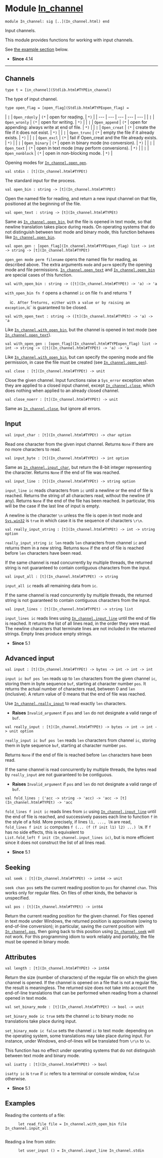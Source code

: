 # Module [In\_channel](type_In_channel.html)


```
module In_channel: sig [..](In_channel.html) end
```


Input channels.


This module provides functions for working with input channels.


See  [the example section](In_channel.html#examples) below.



* **Since** 4.14




---

## Channels


```
type t = [in_channel](Stdlib.html#TYPEin_channel) 
```


The type of input channel.




```
type open_flag = [open_flag](Stdlib.html#TYPEopen_flag) = 
```


| `|` | `Open_rdonly` | `(*` | open for reading. | `*)` |
| --- | --- | --- | --- | --- |
| `|` | `Open_wronly` | `(*` | open for writing. | `*)` |
| `|` | `Open_append` | `(*` | open for appending: always write at end of file. | `*)` |
| `|` | `Open_creat` | `(*` | create the file if it does not exist. | `*)` |
| `|` | `Open_trunc` | `(*` | empty the file if it already exists. | `*)` |
| `|` | `Open_excl` | `(*` | fail if Open\_creat and the file already exists. | `*)` |
| `|` | `Open_binary` | `(*` | open in binary mode (no conversion). | `*)` |
| `|` | `Open_text` | `(*` | open in text mode (may perform conversions). | `*)` |
| `|` | `Open_nonblock` | `(*` | open in non-blocking mode. | `*)` |



Opening modes for [`In_channel.open_gen`](In_channel.html#VALopen_gen).




```
val stdin : [t](In_channel.html#TYPEt)
```


The standard input for the process.




```
val open_bin : string -> [t](In_channel.html#TYPEt)
```


Open the named file for reading, and return a new input channel on that
 file, positioned at the beginning of the file.




```
val open_text : string -> [t](In_channel.html#TYPEt)
```


Same as [`In_channel.open_bin`](In_channel.html#VALopen_bin), but the file is opened in text mode, so that newline
 translation takes place during reads. On operating systems that do not
 distinguish between text mode and binary mode, this function behaves like
 [`In_channel.open_bin`](In_channel.html#VALopen_bin).




```
val open_gen : [open_flag](In_channel.html#TYPEopen_flag) list -> int -> string -> [t](In_channel.html#TYPEt)
```


`open_gen mode perm filename` opens the named file for reading, as described
 above. The extra arguments `mode` and `perm` specify the opening mode and
 file permissions. [`In_channel.open_text`](In_channel.html#VALopen_text) and [`In_channel.open_bin`](In_channel.html#VALopen_bin) are special cases of this
 function.




```
val with_open_bin : string -> ([t](In_channel.html#TYPEt) -> 'a) -> 'a
```


`with_open_bin fn f` opens a channel `ic` on file `fn` and returns `f  

    ic`. After `f` returns, either with a value or by raising an exception, `ic`
 is guaranteed to be closed.




```
val with_open_text : string -> ([t](In_channel.html#TYPEt) -> 'a) -> 'a
```


Like [`In_channel.with_open_bin`](In_channel.html#VALwith_open_bin), but the channel is opened in text mode (see
 [`In_channel.open_text`](In_channel.html#VALopen_text)).




```
val with_open_gen : [open_flag](In_channel.html#TYPEopen_flag) list -> int -> string -> ([t](In_channel.html#TYPEt) -> 'a) -> 'a
```


Like [`In_channel.with_open_bin`](In_channel.html#VALwith_open_bin), but can specify the opening mode and file permission,
 in case the file must be created (see [`In_channel.open_gen`](In_channel.html#VALopen_gen)).




```
val close : [t](In_channel.html#TYPEt) -> unit
```


Close the given channel. Input functions raise a `Sys_error` exception when
 they are applied to a closed input channel, except [`In_channel.close`](In_channel.html#VALclose), which does
 nothing when applied to an already closed channel.




```
val close_noerr : [t](In_channel.html#TYPEt) -> unit
```


Same as [`In_channel.close`](In_channel.html#VALclose), but ignore all errors.



## Input


```
val input_char : [t](In_channel.html#TYPEt) -> char option
```


Read one character from the given input channel. Returns `None` if there
 are no more characters to read.




```
val input_byte : [t](In_channel.html#TYPEt) -> int option
```


Same as [`In_channel.input_char`](In_channel.html#VALinput_char), but return the 8-bit integer representing the
 character. Returns `None` if the end of file was reached.




```
val input_line : [t](In_channel.html#TYPEt) -> string option
```


`input_line ic` reads characters from `ic` until a newline or the end of
 file is reached. Returns the string of all characters read, without the
 newline (if any). Returns `None` if the end of the file has been reached.
 In particular, this will be the case if the last line of input is empty.


A newline is the character `\n` unless the file is open in text mode and
 [`Sys.win32`](Sys.html#VALwin32) is `true` in which case it is the sequence of characters
 `\r\n`.




```
val really_input_string : [t](In_channel.html#TYPEt) -> int -> string option
```


`really_input_string ic len` reads `len` characters from channel `ic` and
 returns them in a new string. Returns `None` if the end of file is reached
 before `len` characters have been read.


If the same channel is read concurrently by multiple threads, the returned
 string is not guaranteed to contain contiguous characters from the input.




```
val input_all : [t](In_channel.html#TYPEt) -> string
```


`input_all ic` reads all remaining data from `ic`.


If the same channel is read concurrently by multiple threads, the returned
 string is not guaranteed to contain contiguous characters from the input.




```
val input_lines : [t](In_channel.html#TYPEt) -> string list
```


`input_lines ic` reads lines using [`In_channel.input_line`](In_channel.html#VALinput_line)
 until the end of file is reached. It returns the list of all
 lines read, in the order they were read. The newline characters
 that terminate lines are not included in the returned strings.
 Empty lines produce empty strings.



* **Since** 5.1


## Advanced input


```
val input : [t](In_channel.html#TYPEt) -> bytes -> int -> int -> int
```


`input ic buf pos len` reads up to `len` characters from the given channel
 `ic`, storing them in byte sequence `buf`, starting at character number
 `pos`. It returns the actual number of characters read, between 0 and `len`
 (inclusive). A return value of 0 means that the end of file was reached.


Use [`In_channel.really_input`](In_channel.html#VALreally_input) to read exactly `len` characters.



* **Raises** `Invalid_argument` if `pos` and `len` do not designate a valid range of
 `buf`.



```
val really_input : [t](In_channel.html#TYPEt) -> bytes -> int -> int -> unit option
```


`really_input ic buf pos len` reads `len` characters from channel `ic`,
 storing them in byte sequence `buf`, starting at character number `pos`.


Returns `None` if the end of file is reached before `len` characters have
 been read.


If the same channel is read concurrently by multiple threads, the bytes
 read by `really_input` are not guaranteed to be contiguous.



* **Raises** `Invalid_argument` if `pos` and `len` do not designate a valid range of
 `buf`.



```
val fold_lines : ('acc -> string -> 'acc) -> 'acc -> [t](In_channel.html#TYPEt) -> 'acc
```


`fold_lines f init ic` reads lines from `ic` using [`In_channel.input_line`](In_channel.html#VALinput_line)
 until the end of file is reached, and successively passes each line
 to function `f` in the style of a fold.
 More precisely, if lines `l1, ..., lN` are read,
 `fold_lines f init ic` computes `f (... (f (f init l1) l2) ...) lN`.
 If `f` has no side effects, this is equivalent to
 `List.fold_left f init (In_channel.input_lines ic)`,
 but is more efficient since it does not construct the list of all
 lines read.



* **Since** 5.1


## Seeking


```
val seek : [t](In_channel.html#TYPEt) -> int64 -> unit
```


`seek chan pos` sets the current reading position to `pos` for channel
 `chan`. This works only for regular files. On files of other kinds, the
 behavior is unspecified.




```
val pos : [t](In_channel.html#TYPEt) -> int64
```


Return the current reading position for the given channel. For files opened
 in text mode under Windows, the returned position is approximate (owing to
 end-of-line conversion); in particular, saving the current position with
 [`In_channel.pos`](In_channel.html#VALpos), then going back to this position using [`In_channel.seek`](In_channel.html#VALseek) will not work. For
 this programming idiom to work reliably and portably, the file must be
 opened in binary mode.



## Attributes


```
val length : [t](In_channel.html#TYPEt) -> int64
```


Return the size (number of characters) of the regular file on which the
 given channel is opened. If the channel is opened on a file that is not a
 regular file, the result is meaningless. The returned size does not take
 into account the end-of-line translations that can be performed when reading
 from a channel opened in text mode.




```
val set_binary_mode : [t](In_channel.html#TYPEt) -> bool -> unit
```


`set_binary_mode ic true` sets the channel `ic` to binary mode: no
 translations take place during input.


`set_binary_mode ic false` sets the channel `ic` to text mode: depending
 on the operating system, some translations may take place during input. For
 instance, under Windows, end-of-lines will be translated from `\r\n` to
 `\n`.


This function has no effect under operating systems that do not distinguish
 between text mode and binary mode.




```
val isatty : [t](In_channel.html#TYPEt) -> bool
```


`isatty ic` is `true` if `ic` refers to a terminal or console window,
 `false` otherwise.



* **Since** 5.1


## Examples

Reading the contents of a file:


```
      let read_file file = In_channel.with_open_bin file In_channel.input_all
    
```
Reading a line from stdin:


```
      let user_input () = In_channel.input_line In_channel.stdin
    
```
